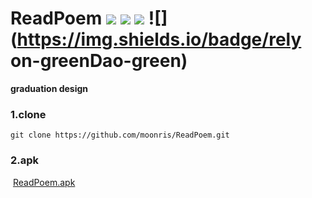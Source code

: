 # ReadPoem ![](https://img.shields.io/badge/license-Apache2-blue) ![](https://img.shields.io/badge/download-70M-orange) ![](https://img.shields.io/badge/apk-8M-red) ![](https://img.shields.io/badge/rely on-greenDao-green)
**graduation design** 

### 1.clone

```
git clone https://github.com/moonris/ReadPoem.git 
```

### 2.apk

​		[ReadPoem.apk]( https://github.com/moonris/ReadPoem/blob/master/ReadPoem.apk)

